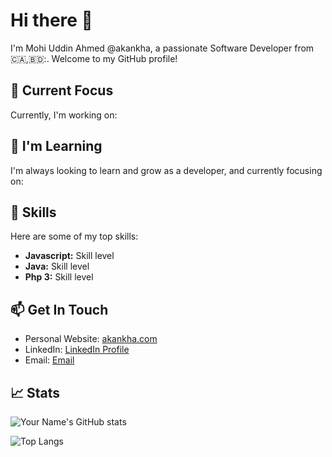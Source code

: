

<!---
akankha/akankha is a ✨ special ✨ repository because its `README.md` (this file) appears on your GitHub profile.
You can click the Preview link to take a look at your changes.
--->
# Hi there 👋

I'm Mohi Uddin Ahmed @akankha, a passionate Software Developer from 🇨🇦,🇧🇩:. Welcome to my GitHub profile!

## 🔭 Current Focus

Currently, I'm working on:


## 🌱 I'm Learning

I'm always looking to learn and grow as a developer, and currently focusing on:



## 🚀 Skills

Here are some of my top skills:

- **Javascript:** Skill level
- **Java:** Skill level
- **Php 3:** Skill level


## 📫 Get In Touch

- Personal Website: [akankha.com](www.akankha.com)
- LinkedIn: [LinkedIn Profile]([link](https://www.linkedin.com/in/akankha/))
- Email: [Email](mailto:akankha.ahmed@gmail.com)


## 📈 Stats

![Your Name's GitHub stats](https://github-readme-stats.vercel.app/api?username=akankha&show_icons=true&theme=dracula)

![Top Langs](https://github-readme-stats.vercel.app/api/top-langs/?username=akankha&layout=compact&theme=dracula)
